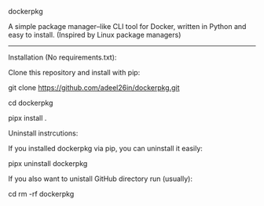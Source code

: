 dockerpkg

A simple package manager–like CLI tool for Docker, written in Python and easy to install. (Inspired by Linux package managers)

---

Installation (No requirements.txt):

Clone this repository and install with pip:

git clone https://github.com/adeel26in/dockerpkg.git


cd dockerpkg


pipx install .

Uninstall instrcutions:

If you installed dockerpkg via pip, you can uninstall it easily:

pipx uninstall dockerpkg

If you also want to unistall GitHub directory run (usually):

cd 
rm -rf dockerpkg

